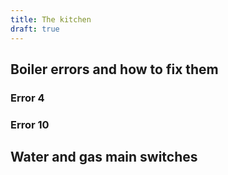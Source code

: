 ```yaml
---
title: The kitchen
draft: true
---
```


## Boiler errors and how to fix them

### Error 4

### Error 10

## Water and gas main switches

